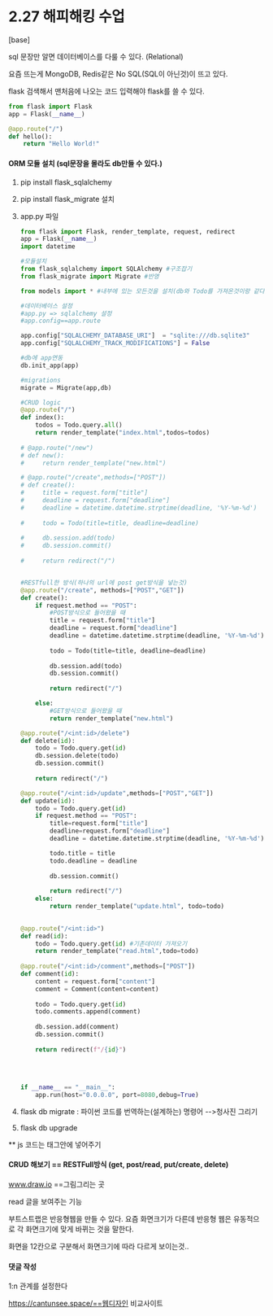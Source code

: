 # 2.27 해피해킹 수업

[base]

sql 문장만 알면 데이터베이스를 다룰 수 있다. (Relational)

요즘 뜨는게 MongoDB, Redis같은  No SQL(SQL이 아닌것)이 뜨고 있다.

flask 검색해서 맨처음에 나오는  코드 입력해야 flask를 쓸 수 있다.

```python
from flask import Flask
app = Flask(__name__)

@app.route("/")
def hello():
    return "Hello World!"
```

#### ORM 모듈 설치 (sql문장을 몰라도 db만들 수 있다.)

1. pip install flask_sqlalchemy 

2. pip install flask_migrate 설치

3. app.py 파일

   ```python
   from flask import Flask, render_template, request, redirect
   app = Flask(__name__)
   import datetime
   
   #모듈설치
   from flask_sqlalchemy import SQLAlchemy #구조잡기
   from flask_migrate import Migrate #반영
   
   from models import * #내부에 있는 모든것을 설치(db와 Todo를 가져온것이랑 같다)
   
   #데이터베이스 설정
   #app.py => sqlalchemy 설정
   #app.config==app.route
   
   app.config["SQLALCHEMY_DATABASE_URI"]  = "sqlite:///db.sqlite3" 
   app.config["SQLALCHEMY_TRACK_MODIFICATIONS"] = False
   
   #db에 app연동
   db.init_app(app)
   
   #migrations
   migrate = Migrate(app,db)
   
   #CRUD logic
   @app.route("/")
   def index():
       todos = Todo.query.all()
       return render_template("index.html",todos=todos)
       
   # @app.route("/new")
   # def new():
   #     return render_template("new.html")
   
   # @app.route("/create",methods=["POST"])
   # def create():
   #     title = request.form["title"]
   #     deadline = request.form["deadline"]
   #     deadline = datetime.datetime.strptime(deadline, '%Y-%m-%d')
       
   #     todo = Todo(title=title, deadline=deadline)
       
   #     db.session.add(todo)
   #     db.session.commit()
       
   #     return redirect("/")
   
   
   #RESTfull한 방식(하나의 url에 post get방식을 넣는것)
   @app.route("/create", methods=["POST","GET"])
   def create():
       if request.method == "POST":
           #POST방식으로 들어왔을 때
           title = request.form["title"]
           deadline = request.form["deadline"]
           deadline = datetime.datetime.strptime(deadline, '%Y-%m-%d')
           
           todo = Todo(title=title, deadline=deadline)
           
           db.session.add(todo)
           db.session.commit()
           
           return redirect("/")
   
       else:
           #GET방식으로 들어왔을 때
           return render_template("new.html")
   
   @app.route("/<int:id>/delete")
   def delete(id):
       todo = Todo.query.get(id)
       db.session.delete(todo)
       db.session.commit()
       
       return redirect("/")
   
   @app.route("/<int:id>/update",methods=["POST","GET"])
   def update(id):
       todo = Todo.query.get(id)
       if request.method == "POST":
           title=request.form["title"]
           deadline=request.form["deadline"]
           deadline = datetime.datetime.strptime(deadline, '%Y-%m-%d')
   
           todo.title = title
           todo.deadline = deadline
           
           db.session.commit()
           
           return redirect("/")
       else:
           return render_template("update.html", todo=todo)
       
   
   @app.route("/<int:id>")
   def read(id):
       todo = Todo.query.get(id) #기존데이터 가져오기
       return render_template("read.html",todo=todo)
       
   @app.route("/<int:id>/comment",methods=["POST"])
   def comment(id):
       content = request.form["content"]
       comment = Comment(content=content)
       
       todo = Todo.query.get(id)
       todo.comments.append(comment)
       
       db.session.add(comment)
       db.session.commit()
       
       return redirect(f"/{id}")
       
       
       
       
   if __name__ == "__main__":
       app.run(host="0.0.0.0", port=8080,debug=True)
   ```



4. flask db  migrate  : 파이썬 코드를 번역하는(설계하는) 명령어 -->청사진 그리기

5. flask db upgrade

** js 코드는 <body>태그안에 넣어주기



####  CRUD 해보기 == RESTFull방식 (get, post/read, put/create, delete)

www.draw.io ==그림그리는 곳 



read 글을 보여주는 기능

부트스트랩은 반응형웹을 만들 수 있다. 요즘 화면크기가 다른데 반응형 웹은 유동적으로 각 화면크기에 맞게 바뀌는 것을 말한다.

화면을 12칸으로 구분해서 화면크기에 따라 다르게 보이는것..





#### 댓글 작성

1:n 관계를 설정한다



https://cantunsee.space/==웹디자인 비교사이트